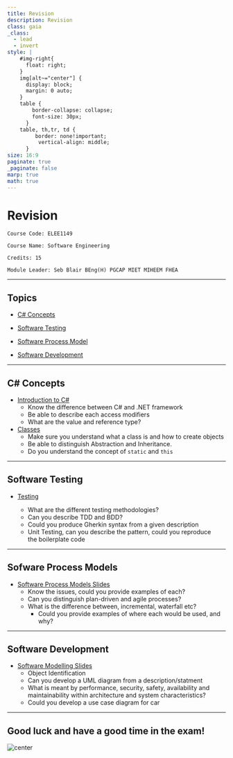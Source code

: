 ```yaml
---
title: Revision
description: Revision
class: gaia
_class:
  - lead
  - invert
style: |
    #img-right{
      float: right;
    }
    img[alt~="center"] {
      display: block;
      margin: 0 auto;
    }
    table {
        border-collapse: collapse;
        font-size: 30px;
      }
    table, th,tr, td {
         border: none!important; 
          vertical-align: middle;
      }
size: 16:9
paginate: true
_paginate: false
marp: true
math: true
---
```


# Revision

    Course Code: ELEE1149 
    
    Course Name: Software Engineering

    Credits: 15

    Module Leader: Seb Blair BEng(H) PGCAP MIET MIHEEM FHEA

---

## Topics

- [C# Concepts](#c\#-concepts)

- [Software Testing](#software-testing)

- [Software Process Model](#sofware-process-models)

- [Software Development](#software-development)

---

## C# Concepts

  - [Introduction to C#](https://teachingmaterial.github.io/ELEE1149-Lectures/content/IntroductionToCSharp/introductionToCSharp.html#1)
    - Know the difference between C# and .NET framework
    - Be able to describe each access modifiers
    - What are the value and reference type?
  - [Classes](https://teachingmaterial.github.io/ELEE1149-Lectures/content/InterfacesAndDependencyInjection/InterfacesAndDependencyInjection.html#2)
    - Make sure you understand what a class is and how to create objects
    - Be able to distinguish Abstraction and Inheritance.
    - Do you understand the concept of `static` and `this`
  
----

## Software Testing

- [Testing](https://teachingmaterial.github.io/ELEE1149-Lectures/content/Testing/testing.html)
  
  - What are the different testing methodologies?
  - Can you describe TDD and BDD?
  - Could you produce Gherkin syntax from a given description
  - Unit Testing, can you describe the pattern, could you reproduce  
 the boilerplate code
 
 ---
 
## Sofware Process Models

- [Software Process Models Slides](https://teachingmaterial.github.io/ELEE1149-Lectures/content/SoftwareProcessModels/SoftwareProcessModels.html)
  - Know the issues, could you provide examples of each?
  - Can you distinguish plan-driven and agile processes?
  - What is the difference between, incremental, waterfall etc?
    - Could you provide examples of where each would be used, and why?

---

## Software Development

- [Software Modelling Slides](https://teachingmaterial.github.io/ELEE1149-Lectures/content/SystemModellingPt1/SystemModellingPt1.html)
  - Object Identification
  - Can you develop a UML diagram from a description/statment
  - What is meant by performance, security, safety, availability and maintainability within architecture and system characteristics?
  - Could you develop a use case diagram for car

---

## Good luck and have a good time in the exam!

![center](https://i.chzbgr.com/full/9029005056/h761B7854/photo-of-jake-gyllenhaal-situation-youre-in-when-taking-an-exam-and-see-the-first-question)
